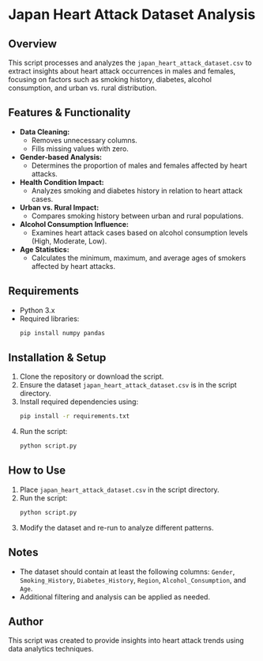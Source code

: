 # Japan Heart Attack Dataset Analysis

## Overview
This script processes and analyzes the `japan_heart_attack_dataset.csv` to extract insights about heart attack occurrences in males and females, focusing on factors such as smoking history, diabetes, alcohol consumption, and urban vs. rural distribution.

## Features & Functionality
- **Data Cleaning:**
  - Removes unnecessary columns.
  - Fills missing values with zero.
- **Gender-based Analysis:**
  - Determines the proportion of males and females affected by heart attacks.
- **Health Condition Impact:**
  - Analyzes smoking and diabetes history in relation to heart attack cases.
- **Urban vs. Rural Impact:**
  - Compares smoking history between urban and rural populations.
- **Alcohol Consumption Influence:**
  - Examines heart attack cases based on alcohol consumption levels (High, Moderate, Low).
- **Age Statistics:**
  - Calculates the minimum, maximum, and average ages of smokers affected by heart attacks.

## Requirements
- Python 3.x
- Required libraries:
  ```bash
  pip install numpy pandas
  ```

## Installation & Setup
1. Clone the repository or download the script.
2. Ensure the dataset `japan_heart_attack_dataset.csv` is in the script directory.
3. Install required dependencies using:
   ```bash
   pip install -r requirements.txt
   ```
4. Run the script:
   ```bash
   python script.py
   ```

## How to Use
1. Place `japan_heart_attack_dataset.csv` in the script directory.
2. Run the script:
   ```bash
   python script.py
   ```
3. Modify the dataset and re-run to analyze different patterns.

## Notes
- The dataset should contain at least the following columns: `Gender`, `Smoking_History`, `Diabetes_History`, `Region`, `Alcohol_Consumption`, and `Age`.
- Additional filtering and analysis can be applied as needed.

## Author
This script was created to provide insights into heart attack trends using data analytics techniques.
